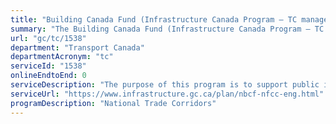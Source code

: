 ```yaml
---
title: "Building Canada Fund (Infrastructure Canada Program – TC manages agreements on behalf of INFC)"
summary: "The Building Canada Fund (Infrastructure Canada Program – TC manages agreements on behalf of INFC) service from Transport Canada is not available end-to-end online, according to the GC Service Inventory."
url: "gc/tc/1538"
department: "Transport Canada"
departmentAcronym: "tc"
serviceId: "1538"
onlineEndtoEnd: 0
serviceDescription: "The purpose of this program is to support public infrastructure development through investments in the large-scale projects such as the core National Highway System and public transit."
serviceUrl: "https://www.infrastructure.gc.ca/plan/nbcf-nfcc-eng.html"
programDescription: "National Trade Corridors"
---
```

